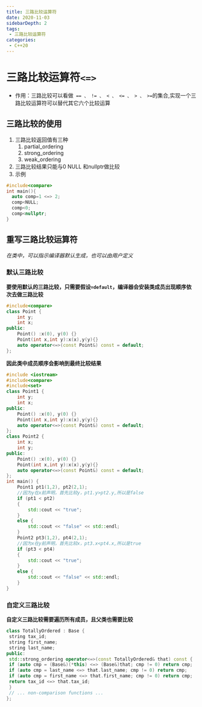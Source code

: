 ```yaml
---
title: 三路比较运算符
date: 2020-11-03
sidebarDepth: 2
tags:
 - 三路比较运算符
categories:
 - C++20
---
```

# 三路比较运算符`<=>`
- 作用：三路比较可以看做` == 、 != 、 < 、 <= 、 > 、 >=`的集合,实现一个三路比较运算符可以替代其它六个比较运算
## 三路比较的使用
1. 三路比较返回值有三种
   1. partial_ordering
   2. strong_ordering
   3. weak_ordering
2. 三路比较结果只能与0 NULL 和nullptr做比较
3. 示例
```c++
#include<compare>
int main(){
  auto comp=1 <=> 2;
  comp<NULL;
  comp<0;
  comp<nullptr;
}
```
## 重写三路比较运算符
*在类中，可以指示编译器默认生成，也可以由用户定义*
### 默认三路比较
**要使用默认的三路比较，只需要假设`=default`，编译器会安装类成员出现顺序依次去做三路比较**
```c++
#include<compare>
class Point {
    int y;
    int x;
public:
    Point() :x(0), y(0) {}
    Point(int x,int y):x(x),y(y){}
    auto operator<=>(const Point&) const = default;
};
```
**因此类中成员顺序会影响到最终比较结果**
```c++
#include <iostream>
#include<compare>
#include<set>
class Point1 {
    int y;
    int x;
public:
    Point() :x(0), y(0) {}
    Point(int x,int y):x(x),y(y){}
    auto operator<=>(const Point&) const = default;
};
class Point2 {
    int x;
    int y;
public:
    Point() :x(0), y(0) {}
    Point(int x,int y):x(x),y(y){}
    auto operator<=>(const Point&) const = default;
};
int main() {
    Point1 pt1(1,2), pt2(2,1);
    //因为y在x前声明，首先比较y，pt1.y>pt2.y,所以是false
    if (pt1 < pt2)
    {
        std::cout << "true";
    }
    else {
        std::cout << "false" << std::endl;
    }
    Point2 pt3(1,2), pt4(2,1);
    //因为x在y前声明，首先比较x，pt3.x<pt4.x,所以是true
    if (pt3 < pt4)
    {
        std::cout << "true";
    }
    else {
        std::cout << "false" << std::endl;
    }
}
```
### 自定义三路比较
**自定义三路比较需要遍历所有成员，且父类也需要比较**
```c++
class TotallyOrdered : Base {
 string tax_id;
 string first_name;
 string last_name;
public:
 std::strong_ordering operator<=>(const TotallyOrdered& that) const {
 if (auto cmp = (Base&)(*this) <=> (Base&)that; cmp != 0) return cmp;
 if (auto cmp = last_name <=> that.last_name; cmp != 0) return cmp;
 if (auto cmp = first_name <=> that.first_name; cmp != 0) return cmp;
 return tax_id <=> that.tax_id;
 }
 // ... non-comparison functions ...
};

```
